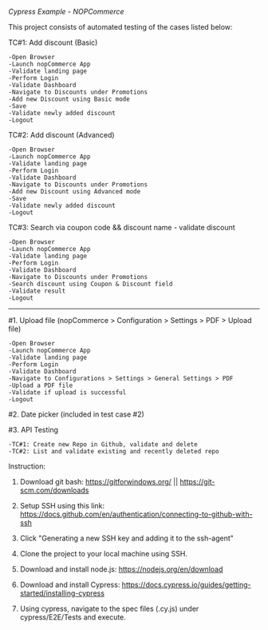 *Cypress Example - NOPCommerce*

This project consists of automated testing of the cases listed below:  

TC#1: Add discount (Basic)

	-Open Browser
	-Launch nopCommerce App
	-Validate landing page
	-Perform Login
	-Validate Dashboard
	-Navigate to Discounts under Promotions
	-Add new Discount using Basic mode
	-Save
	-Validate newly added discount
	-Logout
  
TC#2: Add discount (Advanced)

	-Open Browser
	-Launch nopCommerce App
	-Validate landing page
	-Perform Login
	-Validate Dashboard
	-Navigate to Discounts under Promotions
	-Add new Discount using Advanced mode
	-Save
	-Validate newly added discount
	-Logout
  
TC#3: Search via coupon code && discount name - validate discount

	-Open Browser
	-Launch nopCommerce App
	-Validate landing page
	-Perform Login
	-Validate Dashboard
	-Navigate to Discounts under Promotions
	-Search discount using Coupon & Discount field
	-Validate result
	-Logout
  
-------------------------
#1. Upload file (nopCommerce > Configuration > Settings > PDF > Upload file)

	-Open Browser
	-Launch nopCommerce App
	-Validate landing page
	-Perform Login
	-Validate Dashboard
	-Navigate to Configurations > Settings > General Settings > PDF
	-Upload a PDF file
	-Validate if upload is successful
	-Logout
  
#2. Date picker (included in test case #2)

#3. API Testing

    -TC#1: Create new Repo in Github, validate and delete
    -TC#2: List and validate existing and recently deleted repo


Instruction:

1. Download git bash: https://gitforwindows.org/ || https://git-scm.com/downloads

2. Setup SSH using this link: https://docs.github.com/en/authentication/connecting-to-github-with-ssh

3. Click "Generating a new SSH key and adding it to the ssh-agent"

4. Clone the project to your local machine using SSH.

5. Download and install node.js: https://nodejs.org/en/download

6. Download and install Cypress: https://docs.cypress.io/guides/getting-started/installing-cypress

7. Using cypress, navigate to the spec files (.cy.js) under cypress/E2E/Tests and execute.
